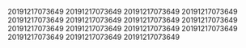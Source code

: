 20191217073649
20191217073649
20191217073649
20191217073649
20191217073649
20191217073649
20191217073649
20191217073649
20191217073649
20191217073649
20191217073649
20191217073649
20191217073649
20191217073649
20191217073649
